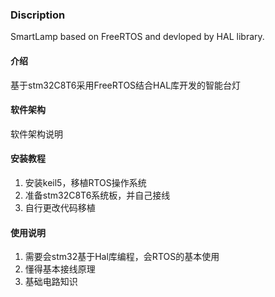 ### Discription 

SmartLamp based on FreeRTOS and devloped by HAL library.

#### 介绍
基于stm32C8T6采用FreeRTOS结合HAL库开发的智能台灯

#### 软件架构
软件架构说明


#### 安装教程

1.  安装keil5，移植RTOS操作系统
2.  准备stm32C8T6系统板，并自己接线
3.  自行更改代码移植

#### 使用说明

1.  需要会stm32基于Hal库编程，会RTOS的基本使用
2.  懂得基本接线原理
3.  基础电路知识
